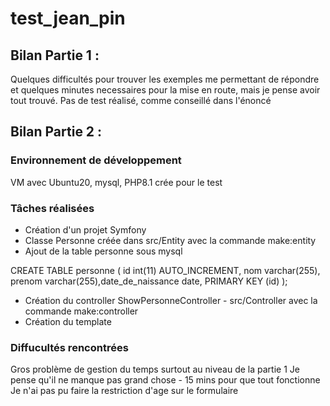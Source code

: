 # test_jean_pin

## Bilan Partie 1 :

Quelques difficultés pour trouver les exemples me permettant de répondre et quelques minutes necessaires pour la mise en route, mais je pense avoir tout trouvé.
Pas de test réalisé, comme conseillé dans l'énoncé

## Bilan Partie 2 :

### Environnement de développement 

VM avec Ubuntu20, mysql, PHP8.1 crée pour le test

### Tâches réalisées

- Création d'un projet Symfony
- Classe Personne créée dans src/Entity avec la commande make:entity
- Ajout de la table personne sous mysql 

CREATE TABLE personne ( id int(11) AUTO_INCREMENT, nom varchar(255), prenom varchar(255),date_de_naissance date, PRIMARY KEY (id)
);

- Création du controller ShowPersonneController - src/Controller avec la commande make:controller
- Création du template

### Diffucultés rencontrées

Gros problème de gestion du temps surtout au niveau de la partie 1
Je pense qu'il ne manque pas grand chose - 15 mins pour que tout fonctionne
Je n'ai pas pu faire la restriction d'age sur le formulaire


